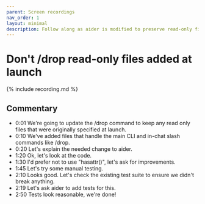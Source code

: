 ```yaml
---
parent: Screen recordings
nav_order: 1
layout: minimal
description: Follow along as aider is modified to preserve read-only files specified at launch when using the /drop command. Aider does this implementation and adds test coverage.
---
```


# Don't /drop read-only files added at launch

<script>
const recording_id = "dont-drop-original-read-files";
const recording_url = "https://gist.githubusercontent.com/paul-gauthier/c2e7b2751925fb7bb47036cdd37ec40d/raw/08e62ab539e2b5d4b52c15c31d9a0d241377c17c/707583.cast";
</script>

{% include recording.md %}

## Commentary

- 0:01 We're going to update the /drop command to keep any read only files that were originally specified at launch.
- 0:10 We've added files that handle the main CLI and in-chat slash commands like /drop.
- 0:20 Let's explain the needed change to aider.
- 1:20 Ok, let's look at the code.
- 1:30 I'd prefer not to use "hasattr()", let's ask for improvements.
- 1:45 Let's try some manual testing.
- 2:10 Looks good. Let's check the existing test suite to ensure we didn't break anything.
- 2:19 Let's ask aider to add tests for this.
- 2:50 Tests look reasonable, we're done!







